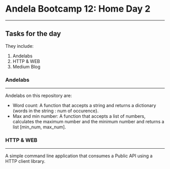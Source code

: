 # Andela Bootcamp 12: Home Day 2
--------------------------------------------

## Tasks for the day
They include:

1. Andelabs
2. HTTP & WEB
3. Medium Blog



### Andelabs
--------------------------------------------
Andelabs on this repository are:

- Word count: A function that accepts a string and returns a dictionary {words in the string : num of occurence}.  
- Max and min number: A function that accepts a list of numbers, calculates the maximum number and the minimum number and returns a list [min_num, max_num].

###  HTTP & WEB
--------------------------------------------
A simple command line application that consumes a Public API using a HTTP client library.

